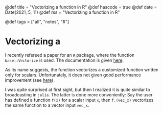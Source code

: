 @def title = "Vectorizing a function in R"
@def hascode = true
@def date = Date(2021, 5, 11)
@def rss = "Vectorizing a function in R"

@def tags = ["all", "notes", "R"]

# Vectorizing a 

I recently refereed a paper for an `R` package, where the function `base::Vectorize` is used.
The documentation is given [here](https://stat.ethz.ch/R-manual/R-devel/library/base/html/Vectorize.html).

As its name suggests, the function vectorizes a customized function written only for scalars.
Unfortunately, it does not given good performance improvement (see [here](https://thatdatatho.com/vectorization-r-purrr/)).

I was quite surprised at first sight, but then I realized it is quite similar to 
broadcasting in `julia`. The latter is done more conveniently: Say the user has defined a function
`f(x)` for a scalar input `x`, then `f.(vec_x)` vectorizes the same function to a vector input `vec_x`.

